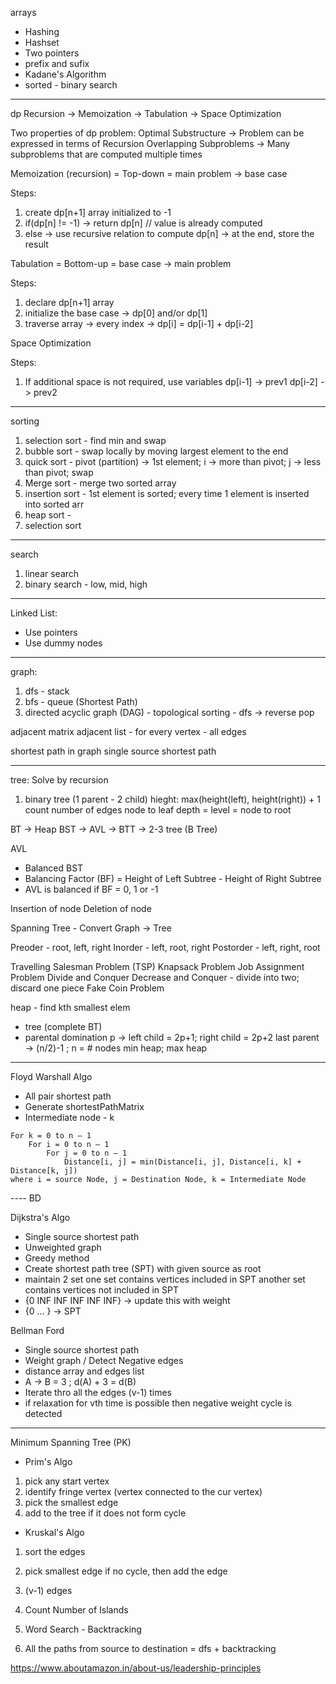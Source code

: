 arrays
- Hashing
- Hashset
- Two pointers
- prefix and sufix
- Kadane's Algorithm
- sorted - binary search

---

dp
Recursion -> Memoization -> Tabulation -> Space Optimization

Two properties of dp problem:
Optimal Substructure -> Problem can be expressed in terms of Recursion
Overlapping Subproblems -> Many subproblems that are computed multiple times

Memoization (recursion) = Top-down = main problem -> base case

Steps:
1. create dp[n+1] array initialized to -1
2. if(dp[n] != -1) -> return dp[n] // value is already computed
3. else -> use recursive relation to compute dp[n] -> at the end, store the result


Tabulation = Bottom-up = base case -> main problem

Steps:
1. declare dp[n+1] array
2. initialize the base case -> dp[0] and/or dp[1]
3. traverse array -> every index -> dp[i] = dp[i-1] + dp[i-2]


Space Optimization

Steps:
1. If additional space is not required, use variables
    dp[i-1] -> prev1
    dp[i-2] -> prev2


---


sorting
1. selection sort - find min and swap
2. bubble sort - swap locally by moving largest element to the end
3. quick sort - pivot (partition) -> 1st element; i -> more than pivot; j -> less than pivot; swap
4. Merge sort - merge two sorted array
5. insertion sort - 1st element is sorted; every time 1 element is inserted into sorted arr
6. heap sort - 
7. selection sort

---

search
1. linear search
2. binary search - low, mid, high

---

Linked List:
- Use pointers
- Use dummy nodes

---

graph:
1. dfs - stack
2. bfs - queue (Shortest Path)
3. directed acyclic graph (DAG) -
    topological sorting - dfs -> reverse pop

adjacent matrix
adjacent list - for every vertex - all edges


shortest path in graph
single source shortest path

---

tree: Solve by recursion
1. binary tree (1 parent - 2 child)
    hieght: max(height(left), height(right)) + 1
            count number of edges
            node to leaf
    depth = level = node to root

BT -> Heap
BST -> AVL -> BTT -> 2-3 tree (B Tree)

AVL
- Balanced BST
- Balancing Factor (BF) = Height of Left Subtree - Height of Right Subtree
- AVL is balanced if BF = 0, 1 or -1



Insertion of node
Deletion of node


Spanning Tree - Convert Graph -> Tree

Preoder - root, left, right
Inorder - left, root, right
Postorder - left, right, root











Travelling Salesman Problem (TSP)
Knapsack Problem
Job Assignment Problem
Divide and Conquer
Decrease and Conquer - divide into two; discard one piece
Fake Coin Problem

heap - find kth smallest elem
- tree (complete BT)
- parental domination
p -> left child = 2p+1; right child = 2p+2
last parent -> (n/2)-1 ; n = # nodes
min heap; max heap

--------


Floyd Warshall Algo
- All pair shortest path
- Generate shortestPathMatrix
- Intermediate node - k
```
For k = 0 to n – 1 
    For i = 0 to n – 1 
        For j = 0 to n – 1 
            Distance[i, j] = min(Distance[i, j], Distance[i, k] + Distance[k, j])
where i = source Node, j = Destination Node, k = Intermediate Node
```


---- BD

Dijkstra's Algo
- Single source shortest path
- Unweighted graph
- Greedy method
- Create shortest path tree (SPT) with given source as root
- maintain 2 set
    one set contains vertices included in SPT
    another set contains vertices not included in SPT
- {0 INF INF INF INF INF} -> update this with weight
- {0 ... } -> SPT


Bellman Ford
- Single source shortest path
- Weight graph / Detect Negative edges
- distance array and edges list
- A -> B = 3 ; d(A) + 3 = d(B)
- Iterate thro all the edges (v-1) times
- if relaxation for vth time is possible then negative weight cycle is detected

-----

Minimum Spanning Tree (PK)
- Prim's Algo
1. pick any start vertex
2. identify fringe vertex (vertex connected to the cur vertex)
3. pick the smallest edge
4. add to the tree if it does not form cycle


- Kruskal's Algo
1. sort the edges
2. pick smallest edge
   if no cycle, then add the edge
3. (v-1) edges


1. Count Number of Islands
2. Word Search - Backtracking
3. All the paths from source to destination = dfs + backtracking




https://www.aboutamazon.in/about-us/leadership-principles

